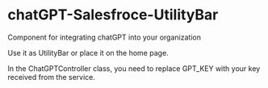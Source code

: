 # chatGPT-Salesfroce-UtilityBar

Component for integrating chatGPT into your organization

Use it as UtilityBar or place it on the home page.

In the ChatGPTController class, you need to replace GPT_KEY with your key received from the service.
